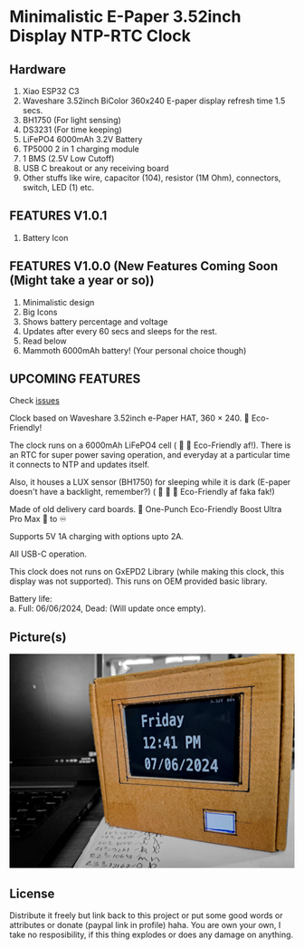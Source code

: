 
# Minimalistic E-Paper 3.52inch Display NTP-RTC Clock

## Hardware
1. Xiao ESP32 C3
2. Waveshare 3.52inch BiColor 360x240 E-paper display refresh time 1.5 secs.
3. BH1750 (For light sensing)
4. DS3231 (For time keeping)
5. LiFePO4 6000mAh 3.2V Battery
6. TP5000 2 in 1 charging module
7. 1 BMS (2.5V Low Cutoff)
8. USB C breakout or any receiving board
9. Other stuffs like wire, capacitor (104), resistor (1M Ohm), connectors, switch, LED (1) etc.

## FEATURES V1.0.1 
1. Battery Icon

## FEATURES V1.0.0 (New Features Coming Soon (Might take a year or so))
1. Minimalistic design
2. Big Icons
3. Shows battery percentage and voltage
4. Updates after every 60 secs and sleeps for the rest.
5. Read below
6. Mammoth 6000mAh battery! (Your personal choice though)
   
## UPCOMING FEATURES
Check [issues](https://github.com/KamadoTanjiro-beep/E-Paper-Display-NTP-Clock/issues)
   
Clock based on Waveshare 3.52inch e-Paper HAT, 360 × 240. :leaves: Eco-Friendly!

The clock runs on a 6000mAh LiFePO4 cell ( :leaves: :leaves: Eco-Friendly af!). There is an RTC for super power saving operation, and everyday at a particular time it connects to NTP and updates itself. 

Also, it houses a LUX sensor (BH1750) for sleeping while it is dark (E-paper doesn't have a backlight, remember?) ( :leaves: :leaves: :leaves: Eco-Friendly af faka fak!)

Made of old delivery card boards. :exploding_head: One-Punch Eco-Friendly Boost Ultra Pro Max :leaves: to :infinity:

Supports 5V 1A charging with options upto 2A.

All USB-C operation.

This clock does not runs on GxEPD2 Library (while making this clock, this display was not supported). This runs on OEM provided basic library.

Battery life: <br>
a. Full: 06/06/2024, Dead: (Will update once empty).

## Picture(s)

![Clock](https://github.com/KamadoTanjiro-beep/E-Paper-Display-NTP-Clock/blob/main/src/epdClock.jpg)


## License

Distribute it freely but link back to this project or put some good words or attributes or donate (paypal link in profile) haha. You are own your own, I take no resposibility, if this thing explodes or does any damage on anything.

